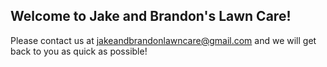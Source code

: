 ## Welcome to Jake and Brandon's Lawn Care!

Please contact us at jakeandbrandonlawncare@gmail.com and we will get back to you as quick as possible!

